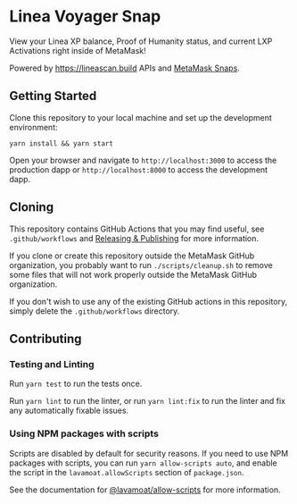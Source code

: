 # Linea Voyager Snap

View your Linea XP balance, Proof of Humanity status, and current LXP Activations right inside of MetaMask!

Powered by https://lineascan.build APIs and [MetaMask Snaps](https://metamask.io/snaps).

## Getting Started

Clone this repository to your local machine and set up the development environment:

```shell
yarn install && yarn start
```

Open your browser and navigate to `http://localhost:3000` to access the production dapp or `http://localhost:8000` to access the development dapp.

## Cloning

This repository contains GitHub Actions that you may find useful, see
`.github/workflows` and 
[Releasing & Publishing](https://github.com/MetaMask/template-snap-monorepo/edit/main/README.md#releasing--publishing) 
for more information.

If you clone or create this repository outside the MetaMask GitHub organization,
you probably want to run `./scripts/cleanup.sh` to remove some files that will
not work properly outside the MetaMask GitHub organization.

If you don't wish to use any of the existing GitHub actions in this repository,
simply delete the `.github/workflows` directory.

## Contributing

### Testing and Linting

Run `yarn test` to run the tests once.

Run `yarn lint` to run the linter, or run `yarn lint:fix` to run the linter and
fix any automatically fixable issues.

### Using NPM packages with scripts

Scripts are disabled by default for security reasons. If you need to use NPM
packages with scripts, you can run `yarn allow-scripts auto`, and enable the
script in the `lavamoat.allowScripts` section of `package.json`.

See the documentation for [@lavamoat/allow-scripts](https://github.com/LavaMoat/LavaMoat/tree/main/packages/allow-scripts)
for more information.
